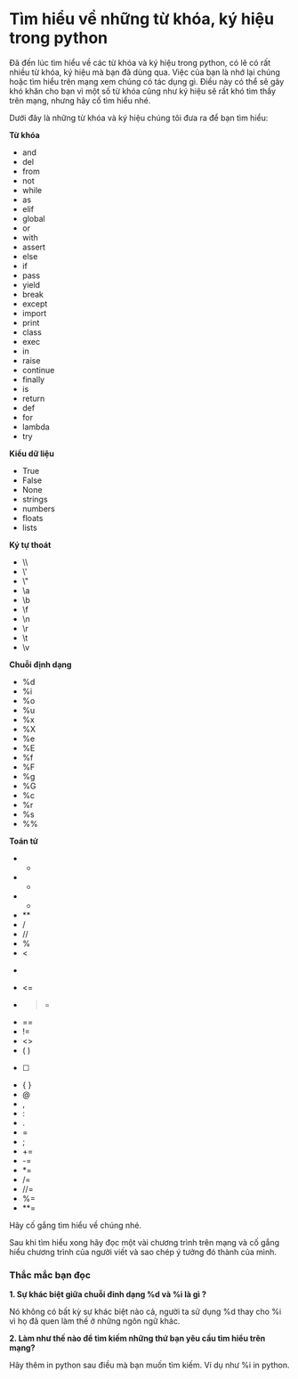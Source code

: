 # Tìm hiểu về những từ khóa, ký hiệu trong python #

Đã đến lúc tìm hiểu về các từ khóa và ký hiệu trong python, có lẽ có rất nhiều từ khóa, ký hiệu mà bạn đã dùng qua. Việc của bạn là nhớ lại chúng hoặc tìm hiểu trên mạng xem chúng có tác dụng gì. Điều này có thể sẽ gây khó khăn cho bạn vì một số từ khóa cũng như ký hiệu sẽ rất khó tìm thấy trên mạng, nhưng hãy cố tìm hiểu nhé.

Dưới đây là những từ khóa và ký hiệu chúng tôi đưa ra để bạn tìm hiểu:

**Từ khóa**

- and
- del
- from
- not
- while
- as
- elif
- global
- or
- with
- assert
- else
- if
- pass
- yield
- break
- except
- import
- print
- class
- exec
- in
- raise
- continue
- finally
- is
- return
- def
- for
- lambda
- try

**Kiểu dữ liệu**

- True
- False
- None
- strings
- numbers
- floats
- lists

**Ký tự thoát**

- \\\
- \\'
- \\"
- \a
- \b
- \f
- \n
- \r
- \t
- \v

**Chuỗi định dạng**

- %d
- %i
- %o
- %u
- %x
- %X
- %e
- %E
- %f
- %F
- %g
- %G
- %c
- %r
- %s
- %%

**Toán tử**

- +
- -
- *
- **
- /
- //
- %
- <
- >
- <=
- >=
- ==
- !=
- <>
- ( )
- [ ]
- { }
- @
- ,
- :
- .
- =
- ;
- +=
- -=
- *=
- /=
- //=
- %=
- **=

Hãy cố gắng tìm hiểu về chúng nhé.

Sau khi tìm hiểu xong hãy đọc một vài chương trình trên mạng và cố gắng hiểu chương trình của người viết và sao chép ý tưởng đó thành của mình.

### Thắc mắc bạn đọc ###

**1. Sự khác biệt giữa chuỗi đinh dạng %d và %i là gì ?**

  Nó không có bất kỳ sự khác biệt nào cả, người ta sử dụng %d thay cho %i vì họ đã quen làm thế ở những ngôn ngữ khác.

**2. Làm như thế nào để tìm kiếm những thứ bạn yêu cầu tìm hiểu trên mạng?**

  Hãy thêm in python sau điều mà bạn muốn tìm kiếm. Ví dụ như %i in python.
